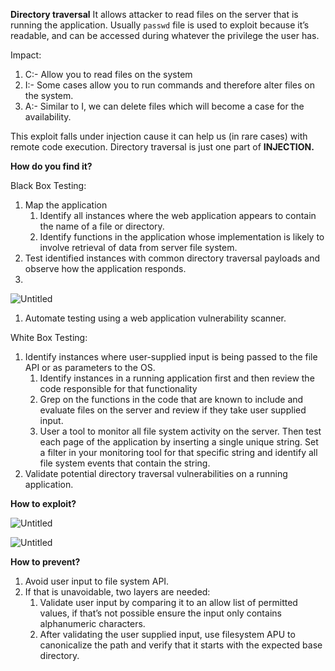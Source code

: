 **Directory traversal**
It allows attacker to read files on the server that is running the application. Usually `passwd` file is used to exploit because it’s readable, and can be accessed during whatever the privilege the user has.

Impact:

1. C:- Allow you to read files on the system
2. I:- Some cases allow you to run commands and therefore alter files on the system.
3. A:- Similar to I, we can delete files which will become a case for the availability.

This exploit falls under injection cause it can help us (in rare cases) with remote code execution. Directory traversal is just one part of **********INJECTION.********** 

**How do you find it?**

Black Box Testing: 

1. Map the application
    1. Identify all instances where the web application appears to contain the name of a file or directory.
    2. Identify functions in the application whose implementation is likely to involve retrieval of data from server file system.
2. Test identified instances with common directory traversal payloads and observe how the application responds.
3. 

![Untitled](https://prod-files-secure.s3.us-west-2.amazonaws.com/096330ba-6a79-4194-82c9-3d19ee71ae7b/95f74181-75e6-4335-833d-5a779093769d/Untitled.png)

1. Automate testing using a web application vulnerability scanner.

White Box Testing: 

1. Identify instances where user-supplied input is being passed to the file API or as parameters to the OS.
    1. Identify instances in a running application first and then review the code responsible for that functionality
    2. Grep on the functions in the code that are known to include and evaluate files on the server and review if they take user supplied input.
    3. User a tool to monitor all file system activity on the server. Then test each page of the application by inserting a single unique string. Set a filter in your monitoring tool for that specific string and identify all file system events that contain the string.
2. Validate potential directory traversal vulnerabilities on a running application.

**How to exploit?**

![Untitled](https://prod-files-secure.s3.us-west-2.amazonaws.com/096330ba-6a79-4194-82c9-3d19ee71ae7b/b8b06c4d-688f-470b-8943-1bea9c5732f9/Untitled.png)

![Untitled](https://prod-files-secure.s3.us-west-2.amazonaws.com/096330ba-6a79-4194-82c9-3d19ee71ae7b/c28fabdf-62a8-48eb-9ec4-604c9ecf7882/Untitled.png)

**How to prevent?**

1. Avoid user input to file system API.
2. If that is unavoidable, two layers are needed:
    1. Validate user input by comparing it to an allow list of permitted values, if that’s not possible ensure the input only contains alphanumeric characters.
    2. After validating the user supplied input, use filesystem APU to canonicalize the path and verify that it starts with the expected base directory.
